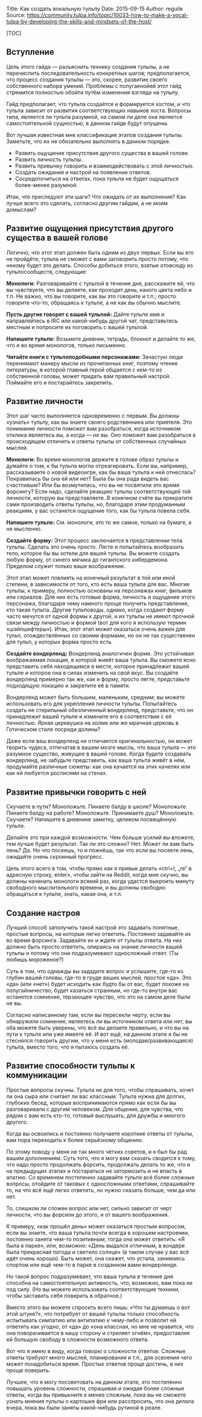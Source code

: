 Title: Как создать вокальную тульпу
Date: 2015-09-15
Author: reguile
Source: https://community.tulpa.info/topic/10033-how-to-make-a-vocal-tulpa-by-developing-the-skills-and-mindsets-of-the-host/

[TOC]

## Вступление

Цель этого гайда — разъяснить технику создания тульпы, а не перечислить последовательность конкретных шагов; предполагается, что процесс создания тульпы — это, скорее, развитие своего собственного набора умений. Проблемы с попугаенойей этот гайд стремится полностью обойти путём изменения взгляда на тульпу.

Гайд предполагает, что тульпа создаётся и формируется хостом, и что тульпа зависит от развития соответствующих навыков хоста. Вопросы типа, является ли тульпа разумной, на самом ли деле она является самостоятельной сущностью, в данном гайде будут опущены.

Вот лучшая известная мне классификация этапов создания тульпы. Заметьте, что их не обязательно выполнять в данном порядке.

- Развить ощущение присутствия другого существа в вашей голове.
- Развить личность тульпы.
- Развить привычку говорить и взаимодействовать с этой личностью.
- Создать ожидания и настрой на появление ответов.
- Сосредоточиться на ответах, пока тульпа не будет ощущаться более-менее разумной.

Итак, что преследуют эти шаги? Что ожидать от их выполнения? Как лучше всего это сделать, согласно другим гайдам, а не моим домыслам?

## Развитие ощущения присутствия другого существа в вашей голове

Логично, что этот этап должен быть одним из двух первых. Если вы его не пройдёте, тульпа не сможет с вами заговорить просто потому, что некому будет это делать. Способы добиться этого, взятые отовсюду из тульпосообществ, следующие:

**Монологи:** Разговаривайте с тульпой в течение дня, расскажите ей, что вы чувствуете, что вы делаете, как проходит день, какого цвета небо и т.п. Не важно, что́ вы говорите, как вы это говорите и т.п.; просто говорите что-то, обращаясь к тульпе, а не как вы обычно мыслите.

**Пусть другие говорят с вашей тульпой:** Дайте тульпе имя и направляйтесь в IRC или какой-нибудь другой чат, представьтесь местным и попросите их поговорить с вашей тульпой.

**Напишите тульпе:** Возьмите дневник, тетрадь, блокнот и делайте то же, что и во время монологов, только письменно.

**Читайте книги с тульпоподобными персонажами:** Зачастую люди перенимают манеру мысли из прочитанных книг, поэтому чтение литературы, в которой главный герой общается с кем-то из собственной головы, может придать вам правильный настрой. Поймайте его и постарайтесь закрепить.

## Развитие личности

Этот шаг часто выполняется одновременно с первым. Вы должны «узнать» тульпу, как вы знаете своего родственника или приятеля. Это понимание личности поможет вам разобраться, когда источником отклика являетесь вы, а когда — не вы. Оно поможет вам разобраться в происходящем отличить и ответы тульпы от собственных случайных мыслей.

**Монологи:** Во время монологов держите в голове образ тульпы и думайте о том, к бы тульпа могла отреагировать. Если вы, например, рассказываете о новой видеоигре, как бы ваша тульпа к ней отнеслась? Понравилась бы она ей или нет? Была бы она рада видеть вас счастливым? Или бы возмутилась, что вы не посвятили это время форсингу? Если надо, сделайте реакцию тульпы соответствующей той личности, которую вы представляете. В конечном счёте вы прекратите сами производить ответы тульпы, но, благодаря этим продуманным реакциям, у вас останется ощущение того, как бы тульпа повела себя.

**Напишите тульпе:** См. монологи, это то же самое, только на бумаге, а не мысленно.

**Создайте форму:** Этот процесс заключается в представлении тела тульпы. Сделать это очень просто. Лягте и попытайтесь вообразить тело, которое бы вы хотели для вашей тульпы. Вы можете создать любую форму, от синего мячика до гигантского кибердемона. Пределом служит только ваше воображение.

Этот этап может повлиять на конечный результат в той или иной степени, в зависимости от того, кто есть ваша тульпа для вас. Многие тульпы, к примеру, полностью основаны на персонажах книг, фильмов или сериалов. Для них есть готовые форма, личность и ощущение этого персонажа, благодаря чему намного проще получить представление, кто такая тульпа. Другие тульповоды, однако, когда создают форму часто мечутся от одной формы к другой, и их тульпы не имеют прочной связи между личностью и формой (вот для кого я использую термин «шэйпшифтеры»). Итак, этот этап может оказаться очень важен для тульп, отождествлённых со своими формами, но он не так существенен для тульп, у которых форма просто есть

**Создайте вондерленд:** Вондерленд аналогичен форме. Это устойчивая воображаемая локация, в которой живёт ваша тульпа. Вы сможете ясно представить себя находящимся в месте, которое принадлежит вашей тульпе и которое она в силах изменить на свой вкус. Вы создаёте вондерленд примерно так же, как и форму, просто лягте, представьте подходящую локацию и закрепите её в памяти.

Вондерленд может быть большим, маленьким, средним; вы можете использовать его для укрепления личности тульпы. Попытайтесь создать не стерильный обезличенный вондерленд, представьте, что он принадлежит вашей тульпе и измените его в соответствии с её личностью. Яркая церквушка на холме или же мрачная церковь в Готическом стиле посреди долины?

Даже если ваш вондерленд не отличается оригинальностью, он может творить чудеса, отпечатав в вашем мозге мысль, что ваша тульпа — это разумное существо, живущее в вашей голове. Когда будете создавать вондерленд, не забудьте представить, как ваша тульпа живёт в нём, продумайте различные сюжеты: как она качается на этих качелях или как ей любуется росписями на стенах.

## Развитие привычки говорить с ней

Скучаете в пути? Моноложьте. Пинаете балду в школе? Моноложьте. Пинаете балду на работе? Моноложьте. Принимаете душ? Моноложьте. Скучаете? Напишите в дневнике заметку, целиком посвящённую тульпе.

Делайте это при каждой возможности. Чем больше усилий вы вложете, тем лучше будет результат. Так ли это сложно? Нет. Может ли вам быть лень? Да. Но что посеешь, то и пожнёшь, так что если вы посеете лень, ожидайте очень скромный прогресс.

Цель этого всего в том, чтобы прямо как я привык делать «ctrl+t, „re“ в адресную строку, enter», чтобы зайти на Reddit, когда мне скучно, вы должны начинать монологи всякий раз, когда удастся выкроить минуту свободного мыслительного времени, и вы должны свободно обращаться к тульпе, знать, какая она, и т.п.

## Создание настроя

Лучший способ заполучить такой настрой это задавать понятные, простые вопросы, на которые легко ответить. Постоянно задавайте их во время форсинга. Задавайте их и ждите от тульпы ответа. На них должно быть просто ответить, опираясь на знание личности вашей тульпы и потому что они подразумевают односложный ответ. (Ты любишь мороженое?)

Суть в том, что однажды вы зададите вопрос и услышите, где-то из глубин вашей головы, где-то в груде ваших мыслей, простое «да». Это «да» (или «нет») будет исходить как будто бы от вас, будет похоже на попугайничество, будет казаться странным, но где-то внутри вас останется сомнение, терзающее чувство, что это на самом деле были не вы.

Согласно написанному там, если вы пересекли черту, если вы обнаружили сомнения, являетесь ли вы источником ответа или нет, вы оба можете быть уверены, что всё вы делаете правильно, и что вы на пути к тульпе или уже имеете её. И вот ещё, на данном этапе я бы не стеснялся говорить другим, что у меня есть (молодая/развивающаяся) тульпа, вместо того, что я пытаюсь создать её.

## Развитие способности тульпы к коммуникации

Простые вопросы скучны. Тульпа не для того, чтобы спрашивать, хочет ли она сыра или считает ли вас классным. Тульпа нужна для долгих, глубоких бесед, которые воспринимаются прямо как если бы вы разговаривали с другим человеком. Для общения, для чувства, что рядом с вам есть кто-то, готовый выслушать, для дружбы и многого другого.

Когда вы освоились и постоянно получаете короткие ответы от тульпы, вам пора переходить к более серьёзному общению.

По этому поводу у меня не так много чётких советов, и я был бы рад вашим дополнениям. Суть того, что я могу вам сказать сводится к тому, что надо просто продолжать форсить, продолжать делать то же, что и на предыдущих этапах и постараться не затормозить и не впасть в апатию. Со временем постепенно задавайте тульпе всё более сложные вопросы, отойдите от таковых с односложными ответами, спрашивайте то, на что всё ещё легко ответить, но нужно сказать больше, чем да или нет.

То, слишком ли сложен вопрос или нет, сильно зависит от черт личности, что вы форсили до этого, и от вашего воображения.

К примеру, «как прошёл день» может оказаться простым вопросом, если вы знаете, что ваша тульпа почти всегда в хорошем настроении, постоянно занята чем-то позитивным, тогда она может ответить: «Я была в парке», или, возможно: «День выдался отличным, в вондере была прекрасная погода и светило солнце» (в таком случае у вас всё идёт очень хорошо). Быть может, она скажет, что устала, занимаясь спортом или ещё чем-то в парке в созданном вами вондерленде.

Но такой вопрос подразумевает, что ваша тульпа в течение дня способна на самостоятельную активность, что, возможно, вам пока не под силу. (Но вы можете использовать соответствующие техники, чтобы заставить себя поверить в обратное.)

Вместо этого вы можете спросить всего лишь: «Что ты думаешь о вот этой штуке?», что потребует от вашей тульпы только способность испытывать симпатию или антипатию к чему-либо и позволит ей ответить как угодно, от «да» до «она классная, но мне не нравится, что она поворачивается в нашу сторону и стреляет огнём», предоставляя ей большую свободу в сложности возможного ответа.

Вот что я имею в виду, когда говорю о сложности ответов. Сложные ответы требуют много мыслей, планирования и т.п., для освоения чего может понадобиться время. Простых ответов проще достичь, в них проще поверить.

Лучшее, что я могу посоветовать на данном этапе, это постепенно повышать уровень сложности, спрашивая и ожидая более сложные ответы, когда вы привыкните к менее сложным, пока вы не сможете узнать мнения тульпы о картошке фри или расспросить, что она делала вчера, пока вы были заняты какой-нибудь рутиной в реале.